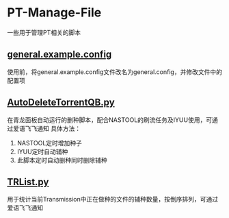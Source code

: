 # PT-Manage-File
一些用于管理PT相关的脚本  

## [general.example.config](https://github.com/StoneRicky/PT-Manage-File/blob/main/general.example.config) 
使用前，将general.example.config文件改名为general.config，并修改文件中的配置项

## [AutoDeleteTorrentQB.py](https://github.com/StoneRicky/PT-Manage-File/blob/main/AutoDeleteTorrentQB.py)  
在青龙面板自动运行的删种脚本，配合NASTOOL的刷流任务及IYUU使用，可通过爱语飞飞通知
具体方法：  
1. NASTOOL定时增加种子  
2. IYUU定时自动辅种  
3. 此脚本定时自动删种同时删除辅种  

  
## [TRList.py](https://github.com/StoneRicky/PT-Manage-File/blob/main/TRList.py)  
用于统计当前Transmission中正在做种的文件的辅种数量，按倒序排列，可通过爱语飞飞通知

